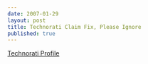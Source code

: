 ```yaml
---
date: 2007-01-29
layout: post
title: Technorati Claim Fix, Please Ignore
published: true
---
```

<a href="http://www.technorati.com/claim/cdc7wjqxj" rel="me">Technorati Profile</a><div class="blogger-post-footer"><img class="posterous_download_image" src="https://blogger.googleusercontent.com/tracker/8109338-7560517631607266533?l=www.kinlan.co.uk%2Findex.html" height="1" alt="" width="1" /></div>

